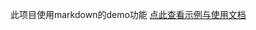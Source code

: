 
此项目使用markdown的demo功能
[点此查看示例与使用文档](https://docs.chenjianhui.site/vuepress-plugin-demo-container/zh/)